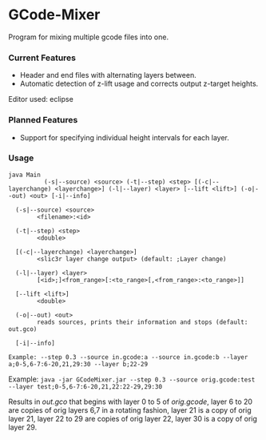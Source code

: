 GCode-Mixer
===========

Program for mixing multiple gcode files into one. 

### Current Features
 * Header and end files with alternating layers between.
 * Automatic detection of z-lift usage and corrects output z-target heights.

Editor used: eclipse

### Planned Features
 * Support for specifying individual height intervals for each layer.

### Usage
```
java Main
          (-s|--source) <source> (-t|--step) <step> [(-c|--layerchange) <layerchange>] (-l|--layer) <layer> [--lift <lift>] (-o|--out) <out> [-i|--info]

  (-s|--source) <source>
        <filename>:<id>

  (-t|--step) <step>
        <double>

  [(-c|--layerchange) <layerchange>]
        <slic3r layer change output> (default: ;Layer change)

  (-l|--layer) <layer>
        [<id>;]<from_range>[:<to_range>[,<from_range>:<to_range>]]

  [--lift <lift>]
        <double>

  (-o|--out) <out>
        reads sources, prints their information and stops (default: out.gco)

  [-i|--info]

Example: --step 0.3 --source in.gcode:a --source in.gcode:b --layer a;0-5,6-7:6-20,21,29:30 --layer b;22-29
```

Example: `java -jar GCodeMixer.jar --step 0.3 --source orig.gcode:test --layer test;0-5,6-7:6-20,21,22:22-29,29:30`

Results in *out.gco* that begins with layer 0 to 5 of *orig.gcode*, layer 6 to 20 are copies of orig layers 6,7 in a rotating fashion, layer 21 is a copy of orig layer 21, layer 22 to 29 are copies of orig layer 22, layer 30 is a copy of orig layer 29.

